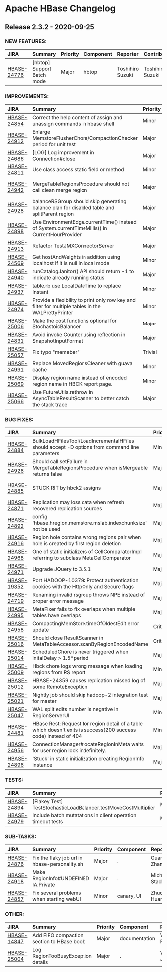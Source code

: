 
<!---
# Licensed to the Apache Software Foundation (ASF) under one
# or more contributor license agreements.  See the NOTICE file
# distributed with this work for additional information
# regarding copyright ownership.  The ASF licenses this file
# to you under the Apache License, Version 2.0 (the
# "License"); you may not use this file except in compliance
# with the License.  You may obtain a copy of the License at
#
#     http://www.apache.org/licenses/LICENSE-2.0
#
# Unless required by applicable law or agreed to in writing, software
# distributed under the License is distributed on an "AS IS" BASIS,
# WITHOUT WARRANTIES OR CONDITIONS OF ANY KIND, either express or implied.
# See the License for the specific language governing permissions and
# limitations under the License.
-->
# Apache HBase Changelog

## Release 2.3.2 - 2020-09-25



### NEW FEATURES:

| JIRA | Summary | Priority | Component | Reporter | Contributor |
|:---- |:---- | :--- |:---- |:---- |:---- |
| [HBASE-24776](https://issues.apache.org/jira/browse/HBASE-24776) | [hbtop] Support Batch mode |  Major | hbtop | Toshihiro Suzuki | Toshihiro Suzuki |


### IMPROVEMENTS:

| JIRA | Summary | Priority | Component | Reporter | Contributor |
|:---- |:---- | :--- |:---- |:---- |:---- |
| [HBASE-24854](https://issues.apache.org/jira/browse/HBASE-24854) | Correct the help content of assign and unassign commands in hbase shell |  Minor | shell | Zheng Wang | Zheng Wang |
| [HBASE-24912](https://issues.apache.org/jira/browse/HBASE-24912) | Enlarge MemstoreFlusherChore/CompactionChecker period for unit test |  Major | . | Guanghao Zhang | Guanghao Zhang |
| [HBASE-24686](https://issues.apache.org/jira/browse/HBASE-24686) | [LOG] Log improvement in Connection#close |  Major | Client, logging | mokai | mokai |
| [HBASE-24811](https://issues.apache.org/jira/browse/HBASE-24811) | Use class access static field or method |  Minor | . | Yechao Chen | Yechao Chen |
| [HBASE-24942](https://issues.apache.org/jira/browse/HBASE-24942) | MergeTableRegionsProcedure should not call clean merge region |  Major | proc-v2, Region Assignment | Duo Zhang | Duo Zhang |
| [HBASE-24928](https://issues.apache.org/jira/browse/HBASE-24928) | balanceRSGroup should skip generating balance plan for disabled table and splitParent region |  Major | Balancer | niuyulin | niuyulin |
| [HBASE-24898](https://issues.apache.org/jira/browse/HBASE-24898) | Use EnvironmentEdge.currentTime() instead of System.currentTimeMillis() in CurrentHourProvider |  Major | tooling | Zheng Wang | Zheng Wang |
| [HBASE-24913](https://issues.apache.org/jira/browse/HBASE-24913) | Refactor TestJMXConnectorServer |  Major | test | Sun Xin | Sun Xin |
| [HBASE-24569](https://issues.apache.org/jira/browse/HBASE-24569) | Get hostAndWeights in addition using localhost if it is null in local mode |  Minor | regionserver | Zheng Wang | Zheng Wang |
| [HBASE-24940](https://issues.apache.org/jira/browse/HBASE-24940) | runCatalogJanitor() API should return -1 to indicate already running status |  Major | . | Mohammad Arshad | Mohammad Arshad |
| [HBASE-24937](https://issues.apache.org/jira/browse/HBASE-24937) | table.rb use LocalDateTime to replace Instant |  Minor | shell | Bo Cui | Bo Cui |
| [HBASE-24974](https://issues.apache.org/jira/browse/HBASE-24974) | Provide a flexibility to print only row key and filter for multiple tables in the WALPrettyPrinter |  Minor | wal | Sandeep Pal | Sandeep Pal |
| [HBASE-25006](https://issues.apache.org/jira/browse/HBASE-25006) | Make the cost functions optional for StochastoicBalancer |  Major | . | Clara Xiong | Clara Xiong |
| [HBASE-24831](https://issues.apache.org/jira/browse/HBASE-24831) | Avoid invoke Counter using reflection  in SnapshotInputFormat |  Major | . | Yechao Chen | Yechao Chen |
| [HBASE-25057](https://issues.apache.org/jira/browse/HBASE-25057) | Fix typo "memeber" |  Trivial | documentation | Hyeran Lee | Hyeran Lee |
| [HBASE-24991](https://issues.apache.org/jira/browse/HBASE-24991) | Replace MovedRegionsCleaner with guava cache |  Minor | . | Junhong Xu | Junhong Xu |
| [HBASE-25069](https://issues.apache.org/jira/browse/HBASE-25069) |  Display region name instead of encoded region name in HBCK report page. |  Minor | hbck | Mohammad Arshad | Mohammad Arshad |
| [HBASE-25066](https://issues.apache.org/jira/browse/HBASE-25066) | Use FutureUtils.rethrow in AsyncTableResultScanner to better catch the stack trace |  Major | Client, Scanners | Duo Zhang | Duo Zhang |


### BUG FIXES:

| JIRA | Summary | Priority | Component | Reporter | Contributor |
|:---- |:---- | :--- |:---- |:---- |:---- |
| [HBASE-24884](https://issues.apache.org/jira/browse/HBASE-24884) | BulkLoadHFilesTool/LoadIncrementalHFiles should accept -D options from command line parameters |  Minor | . | Toshihiro Suzuki | Toshihiro Suzuki |
| [HBASE-24926](https://issues.apache.org/jira/browse/HBASE-24926) | Should call setFailure in MergeTableRegionsProcedure when isMergeable returns false |  Major | master, proc-v2 | Duo Zhang | Duo Zhang |
| [HBASE-24885](https://issues.apache.org/jira/browse/HBASE-24885) | STUCK RIT by hbck2 assigns |  Major | hbck2, Region Assignment | Bo Cui | Michael Stack |
| [HBASE-24871](https://issues.apache.org/jira/browse/HBASE-24871) | Replication may loss data when refresh recovered replication sources |  Major | Replication | Guanghao Zhang | Sun Xin |
| [HBASE-24892](https://issues.apache.org/jira/browse/HBASE-24892) | config 'hbase.hregion.memstore.mslab.indexchunksize' not be used |  Major | . | wenfeiyi666 | wenfeiyi666 |
| [HBASE-24916](https://issues.apache.org/jira/browse/HBASE-24916) | Region hole contains wrong regions pair when hole is created by first region deletion |  Major | hbck2 | Ajeet Rai | Mohammad Arshad |
| [HBASE-24968](https://issues.apache.org/jira/browse/HBASE-24968) | One of static initializers of CellComparatorImpl referring to subclass MetaCellComparator |  Major | . | Viraj Jasani | Viraj Jasani |
| [HBASE-24971](https://issues.apache.org/jira/browse/HBASE-24971) | Upgrade JQuery to 3.5.1 |  Major | security, UI | Andrew Kyle Purtell | Andrew Kyle Purtell |
| [HBASE-19352](https://issues.apache.org/jira/browse/HBASE-19352) | Port HADOOP-10379: Protect authentication cookies with the HttpOnly and Secure flags |  Major | . | Esteban Gutierrez | Esteban Gutierrez |
| [HBASE-24719](https://issues.apache.org/jira/browse/HBASE-24719) | Renaming invalid rsgroup throws NPE instead of proper error message |  Major | . | chiranjeevi | Mohammad Arshad |
| [HBASE-24995](https://issues.apache.org/jira/browse/HBASE-24995) | MetaFixer fails to fix overlaps when multiple tables have overlaps |  Major | hbck2 | Mohammad Arshad | Mohammad Arshad |
| [HBASE-24958](https://issues.apache.org/jira/browse/HBASE-24958) | CompactingMemStore.timeOfOldestEdit error update |  Critical | regionserver | wenfeiyi666 | wenfeiyi666 |
| [HBASE-25016](https://issues.apache.org/jira/browse/HBASE-25016) | Should close ResultScanner in MetaTableAccessor.scanByRegionEncodedName |  Critical | master, meta | Duo Zhang | niuyulin |
| [HBASE-25014](https://issues.apache.org/jira/browse/HBASE-25014) | ScheduledChore is never triggered when initalDelay \> 1.5\*period |  Major | . | Sun Xin | Sun Xin |
| [HBASE-25009](https://issues.apache.org/jira/browse/HBASE-25009) | Hbck chore logs wrong message when loading regions from RS report |  Minor | . | Mohammad Arshad | Mohammad Arshad |
| [HBASE-25012](https://issues.apache.org/jira/browse/HBASE-25012) | HBASE-24359 causes replication missed log of some RemoteException |  Major | Replication | Sun Xin | Sun Xin |
| [HBASE-25021](https://issues.apache.org/jira/browse/HBASE-25021) | Nightly job should skip hadoop-2 integration test for master |  Major | build, scripts | Duo Zhang | Duo Zhang |
| [HBASE-25047](https://issues.apache.org/jira/browse/HBASE-25047) | WAL split edits number is negative in RegionServerUI |  Minor | UI, wal | Yi Mei | Junhong Xu |
| [HBASE-24481](https://issues.apache.org/jira/browse/HBASE-24481) | HBase Rest: Request for region detail of a table which doesn't exits is success(200 success code) instead of 404 |  Minor | . | Ajeet Rai | Kevin Wang |
| [HBASE-24956](https://issues.apache.org/jira/browse/HBASE-24956) | ConnectionManager#locateRegionInMeta waits for user region lock indefinitely. |  Major | Client | Rushabh Shah | Rushabh Shah |
| [HBASE-24896](https://issues.apache.org/jira/browse/HBASE-24896) | 'Stuck' in static initialization creating RegionInfo instance |  Major | . | Michael Stack | Michael Stack |


### TESTS:

| JIRA | Summary | Priority | Component | Reporter | Contributor |
|:---- |:---- | :--- |:---- |:---- |:---- |
| [HBASE-24894](https://issues.apache.org/jira/browse/HBASE-24894) | [Flakey Test] TestStochasticLoadBalancer.testMoveCostMultiplier |  Major | Balancer, master, test | Nick Dimiduk | Zheng Wang |
| [HBASE-24979](https://issues.apache.org/jira/browse/HBASE-24979) | Include batch mutatations in client operation timeout tests |  Major | . | Viraj Jasani | Viraj Jasani |


### SUB-TASKS:

| JIRA | Summary | Priority | Component | Reporter | Contributor |
|:---- |:---- | :--- |:---- |:---- |:---- |
| [HBASE-24876](https://issues.apache.org/jira/browse/HBASE-24876) | Fix the flaky job url in hbase-personality.sh |  Major | . | Guanghao Zhang | Guanghao Zhang |
| [HBASE-24918](https://issues.apache.org/jira/browse/HBASE-24918) | Make RegionInfo#UNDEFINED IA.Private |  Major | . | Michael Stack | Michael Stack |
| [HBASE-24857](https://issues.apache.org/jira/browse/HBASE-24857) |  Fix several problems when starting webUI |  Minor | canary, UI | Zhuoyue Huang | Zhuoyue Huang |


### OTHER:

| JIRA | Summary | Priority | Component | Reporter | Contributor |
|:---- |:---- | :--- |:---- |:---- |:---- |
| [HBASE-14847](https://issues.apache.org/jira/browse/HBASE-14847) | Add FIFO compaction section to HBase book |  Major | documentation | Vladimir Rodionov | ethan hur |
| [HBASE-25004](https://issues.apache.org/jira/browse/HBASE-25004) | Log RegionTooBusyException details |  Major | . | Viraj Jasani | Viraj Jasani |


